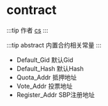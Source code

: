 # contract

:::tip 作者
[cs](https://github.com/lovelycs)
:::

:::tip abstract
内置合约相关常量
:::

- Default_Gid 默认Gid
- Default_Hash 默认Hash
- Quota_Addr 抵押地址
- Vote_Addr 投票地址
- Register_Addr SBP注册地址

